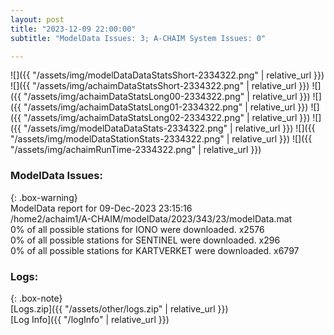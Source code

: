 ```yaml
---
layout: post
title: "2023-12-09 22:00:00"
subtitle: "ModelData Issues: 3; A-CHAIM System Issues: 0"

---
```


![]({{ "/assets/img/modelDataDataStatsShort-2334322.png" | relative_url }})
![]({{ "/assets/img/achaimDataStatsShort-2334322.png" | relative_url }})
![]({{ "/assets/img/achaimDataStatsLong00-2334322.png" | relative_url }})
![]({{ "/assets/img/achaimDataStatsLong01-2334322.png" | relative_url }})
![]({{ "/assets/img/achaimDataStatsLong02-2334322.png" | relative_url }})
![]({{ "/assets/img/modelDataDataStats-2334322.png" | relative_url }})
![]({{ "/assets/img/modelDataStationStats-2334322.png" | relative_url }})
![]({{ "/assets/img/achaimRunTime-2334322.png" | relative_url }})


### ModelData Issues:  
  
{: .box-warning}  
 ModelData report for 09-Dec-2023 23:15:16   
 /home2/achaim1/A-CHAIM/modelData/2023/343/23/modelData.mat   
 0% of all possible stations for IONO were downloaded. x2576   
 0% of all possible stations for SENTINEL were downloaded. x296   
 0% of all possible stations for KARTVERKET were downloaded. x6797   
  


### Logs:  
  
{: .box-note}  
[Logs.zip]({{ "/assets/other/logs.zip" | relative_url }})  
[Log Info]({{ "/logInfo" | relative_url }})  
